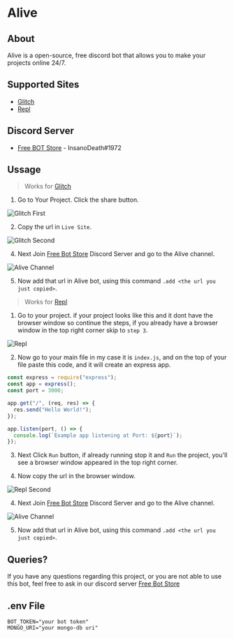 # Alive

## About

Alive is a open-source, free discord bot that allows you to make your projects online 24/7.

## Supported Sites

- [Glitch](https://glitch.com/)
- [Repl](http://repl.it/)

## Discord Server

- [Free BOT Store](https://discord.gg/qKfCNcyzqN) - InsanoDeath#1972

## Ussage

> Works for [Glitch](https://glitch.com/)

1. Go to Your Project. Click the share button.

![Glitch First](https://github.com/InsanoDeath3/Alive/blob/main/glitch-first.png?raw=true)

2. Copy the url in `Live Site`.

![Glitch Second](https://github.com/InsanoDeath3/Alive/blob/main/glitch-second.png?raw=true)

4. Next Join [Free Bot Store](https://discord.gg/qKfCNcyzqN) Discord Server and go to the Alive channel.

![Alive Channel](https://github.com/InsanoDeath3/Alive/blob/main/Alive.png?raw=true)

5. Now add that url in Alive bot, using this command `.add <the url you just copied>`.

> Works for [Repl](http://repl.it/)

1. Go to your project. if your project looks like this and it dont have the browser window so continue the steps, if you already have a browser window in the top right corner skip to `step 3`.

![Repl](https://github.com/InsanoDeath3/Alive/blob/main/repl-first.png?raw=true)

2. Now go to your main file in my case it is `index.js`, and on the top of your file paste this code, and it will create an express app.

```js
const express = require("express");
const app = express();
const port = 3000;

app.get("/", (req, res) => {
  res.send("Hello World!");
});

app.listen(port, () => {
  console.log(`Example app listening at Port: ${port}`);
});
```

3. Next Click `Run` button, if already running stop it and `Run` the project, you'll see a browser window appeared in the top right corner.

4. Now copy the url in the browser window.

![Repl Second](https://github.com/InsanoDeath3/Alive/blob/main/repl-second.png?raw=true)

4. Next Join [Free Bot Store](https://discord.gg/qKfCNcyzqN) Discord Server and go to the Alive channel.

![Alive Channel](https://github.com/InsanoDeath3/Alive/blob/main/Alive.png?raw=true)

5. Now add that url in Alive bot, using this command `.add <the url you just copied>`.

## Queries?

If you have any questions regarding this project, or you are not able to use this bot, feel free to ask in our discord server [Free Bot Store](https://discord.gg/qKfCNcyzqN)

## .env File

```env
BOT_TOKEN="your bot token"
MONGO_URI="your mongo-db uri"
```
